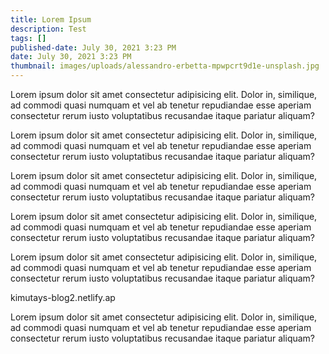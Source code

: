 ```yaml
---
title: Lorem Ipsum
description: Test
tags: []
published-date: July 30, 2021 3:23 PM
date: July 30, 2021 3:23 PM
thumbnail: images/uploads/alessandro-erbetta-mpwpcrt9d1e-unsplash.jpg
---
```

Lorem ipsum dolor sit amet consectetur adipisicing elit. Dolor in, similique, ad commodi quasi numquam et vel ab tenetur repudiandae esse aperiam consectetur rerum iusto voluptatibus recusandae itaque pariatur aliquam?

Lorem ipsum dolor sit amet consectetur adipisicing elit. Dolor in, similique, ad commodi quasi numquam et vel ab tenetur repudiandae esse aperiam consectetur rerum iusto voluptatibus recusandae itaque pariatur aliquam?

Lorem ipsum dolor sit amet consectetur adipisicing elit. Dolor in, similique, ad commodi quasi numquam et vel ab tenetur repudiandae esse aperiam consectetur rerum iusto voluptatibus recusandae itaque pariatur aliquam?

Lorem ipsum dolor sit amet consectetur adipisicing elit. Dolor in, similique, ad commodi quasi numquam et vel ab tenetur repudiandae esse aperiam consectetur rerum iusto voluptatibus recusandae itaque pariatur aliquam?

Lorem ipsum dolor sit amet consectetur adipisicing elit. Dolor in, similique, ad commodi quasi numquam et vel ab tenetur repudiandae esse aperiam consectetur rerum iusto voluptatibus recusandae itaque pariatur aliquam?

kimutays-blog2.netlify.ap

Lorem ipsum dolor sit amet consectetur adipisicing elit. Dolor in, similique, ad commodi quasi numquam et vel ab tenetur repudiandae esse aperiam consectetur rerum iusto voluptatibus recusandae itaque pariatur aliquam?

